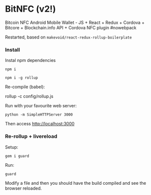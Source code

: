 # BitNFC (v2!)
Bitcoin NFC Android Mobile Wallet - JS + React + Redux + Cordova + Bitcore + Blockchain.info API + Cordova NFC plugin #nowebpack

Restarted, based on `makevoid/react-redux-rollup-boilerplate`

### Install

Instal npm dependencies

    npm i

    npm i -g rollup

Re-compile (babel):

   rollup -c config/rollup.js


Run with your favourite web server:

    python -m SimpleHTTPServer 3000

Then access <http://localhost:3000>

### Re-rollup + livereload

Setup:

    gem i guard

Run:

    guard

Modify a file and then you should have the build compiled and see the browser reloaded.

